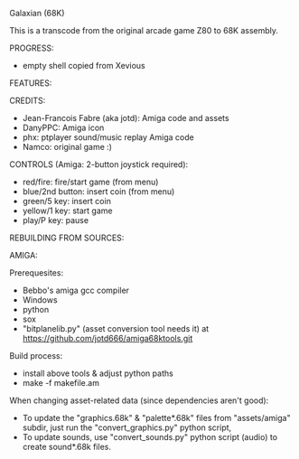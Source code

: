 Galaxian (68K)

This is a transcode from the original arcade game Z80 to 68K assembly.


PROGRESS:

- empty shell copied from Xevious

FEATURES:

CREDITS:

- Jean-Francois Fabre (aka jotd): Amiga code and assets
- DanyPPC: Amiga icon
- phx: ptplayer sound/music replay Amiga code
- Namco: original game :)

CONTROLS (Amiga: 2-button joystick required):

- red/fire: fire/start game (from menu)
- blue/2nd button: insert coin (from menu)
- green/5 key: insert coin
- yellow/1 key: start game
- play/P key: pause

REBUILDING FROM SOURCES:

AMIGA:

Prerequesites:

- Bebbo's amiga gcc compiler
- Windows
- python
- sox
- "bitplanelib.py" (asset conversion tool needs it) at https://github.com/jotd666/amiga68ktools.git

Build process:

- install above tools & adjust python paths
- make -f makefile.am

When changing asset-related data (since dependencies aren't good):

- To update the "graphics.68k" & "palette*.68k" files from "assets/amiga" subdir, 
  just run the "convert_graphics.py" python script, 
- To update sounds, use "convert_sounds.py"
  python script (audio) to create sound*.68k files.

